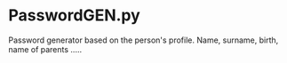 # PasswordGEN.py
 Password generator based on the person's profile. Name, surname, birth, name of parents .....
